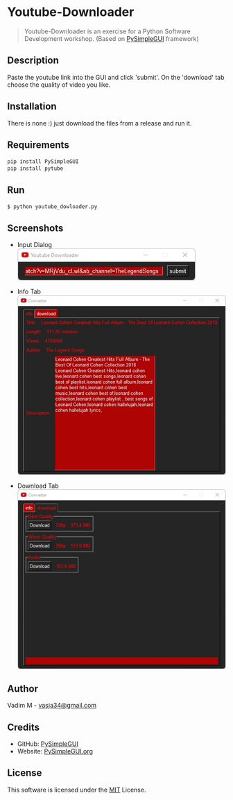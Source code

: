 # Youtube-Downloader

> Youtube-Downloader is an exercise for a Python Software Development workshop. (Based on [PySimpleGUI](https://github.com/PySimpleGUI) framework)

## Description

Paste the youtube link into the GUI and click 'submit'.
On the 'download' tab choose the quality of video you like.

## Installation

There is none :) just download the files from a release and run it.

## Requirements

```shell
pip install PySimpleGUI
pip install pytube
```

## Run

```shell
$ python youtube_dowloader.py
```

## Screenshots

- Input Dialog
  ![Input Dialog](screenshots/input.jpg?raw=true)
   
- Info Tab
  ![Info](screenshots/info.jpg?raw=true)
   
- Download Tab
  ![Download](screenshots/download.jpg?raw=true)

## Author

Vadim M - vasja34@gmail.com

## Credits

- GitHub: [PySimpleGUI](https://github.com/PySimpleGUI)
- Website: [PySimpleGUI.org](https://PySimpleGUI.org)

## License

This software is licensed under the [MIT](LICENSE) License.
